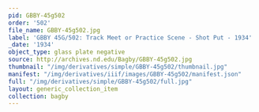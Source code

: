 ```yaml
---
pid: GBBY-45g502
order: '502'
file_name: GBBY-45g502.jpg
label: 'GBBY 45G/502: Track Meet or Practice Scene - Shot Put - 1934'
_date: '1934'
object_type: glass plate negative
source: http://archives.nd.edu/Bagby/GBBY-45g502.jpg
thumbnail: "/img/derivatives/simple/GBBY-45g502/thumbnail.jpg"
manifest: "/img/derivatives/iiif/images/GBBY-45g502/manifest.json"
full: "/img/derivatives/simple/GBBY-45g502/full.jpg"
layout: generic_collection_item
collection: bagby
---
```

